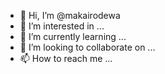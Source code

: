 - 👋 Hi, I’m @makairodewa
- 👀 I’m interested in ...
- 🌱 I’m currently learning ...
- 💞️ I’m looking to collaborate on ...
- 📫 How to reach me ...

<!---
makairodewa/makairodewa is a ✨ special ✨ repository because its `README.md` (this file) appears on your GitHub profile.
You can click the Preview link to take a look at your changes.
--->
